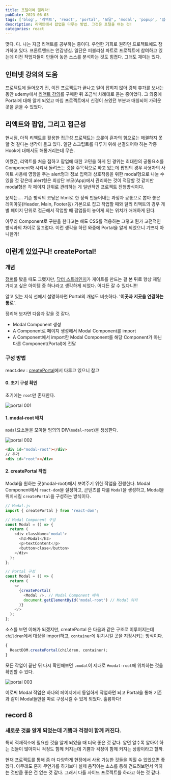```yaml
---
title: 포털이여 열려라!
pubDate: 2023-06-03
tags: ['blog', '리액트', 'react', 'portal', '모달', 'modal', 'popup', '접근성']
description: 리액트에서 팝업을 다루는 방법. 그것은 포털을 여는 것!
categories: react
---
```


맞다. 다. 나는 지금 리액트를 공부하는 중이다. 우연한 기회로 원하던 프로젝트에도 참가하고 있다. 프론트앤드는 언감생심. 일단은 퍼블리싱 파트로 프로젝트에 참여하고 있는데 이전 작업자들이 만들어 놓은 소스를 분석하는 것도 힘겹다. 그래도 재미는 있다.

## 인터넷 강의의 도움

프로젝트에 들어오기 전, 이전 프로젝트가 끝나고 일이 잡히지 않아 강제 휴가를 보내는 동안 udemy에서 [리액트 강의](https://www.udemy.com/course/best-react/)를 구매한 뒤 조금씩 차례대로 듣는 중이었다. 그 와중에 Portal에 대해 알게 되었고 마침 프로젝트에서 신경이 쓰였던 부분과 매칭되어 가려운 곳을 긁을 수 있었다.

## 리액트와 팝업, 그리고 접근성

현시점, 아직 리액트를 활용한 접근성 프로젝트는 오롯이 혼자의 힘으로는 해결하지 못할 것 같다는 생각이 들고 있다. 일단 스크립트를 다루기 위해 선결되어야 하는 각종 Hook에 대해서도 해롱거리는데 무슨.

어쨌건, 리액트를 처음 접하고 팝업에 대한 고민을 하게 된 경위는 최대한의 공통요소를 Component화 시켜서 돌려쓰는 것을 주목적으로 하고 있는데 팝업의 경우 사용자의 사이트 사용에 영향을 주는 alert형과 정보 입력과 상호작용을 위한 modal형으로 나눌 수 있을 것 같은데 alert형은 최상단 부모(App)에서 관리하는 것이 적당할 것 같지만 modal형은 각 페이지 단위로 관리하는 게 일반적인 프로젝트 진행방식이다.

문제는…. 기존 방식의 코딩은 html로 한 장씩 만들어내는 과정과 공통으로 뽑아 놓은 레이아웃(Header, Main, Footer등) 기본으로 잡고 작업할 때와 달리 리액트의 경우 개별 페이지 단위로 접근해서 작업할 때 팝업들이 놓이게 되는 위치가 애매하게 된다.

아무리 Component로 구분을 한다고는 해도 CSS를 적용하는 그렇고 뭔가 고전적인 방식과의 차이로 껄끄럽다. 이런 생각을 하던 와중에 Portal을 알게 되었으니 기쁘지 아니한가!

## 이런게 있었구나! createPortal!

### 개념

[점퍼](<https://ko.wikipedia.org/wiki/%EC%A0%90%ED%8D%BC_(%EC%98%81%ED%99%94)>)를 봤을 때도 그랬지만, [닥터 스트레인지](https://ko.wikipedia.org/wiki/%EB%8B%A5%ED%84%B0_%EC%8A%A4%ED%8A%B8%EB%A0%88%EC%9D%B8%EC%A7%80)가 게이트를 만드는 걸 본 뒤로 항상 제일 가지고 싶은 아이템 중 하나라고 생각하게 되었다. 어디든 갈 수 있다니!!!

알고 있는 지식 선에서 설명하자면 Portal의 개념도 비슷하다. '**이곳과 저곳을 연결하는 통로**'.

정리해 보자면 다음과 같을 것 같다.

- Modal Component 생성
- A Component로 페이지 생성해서 Modal Component를 import
- A Component에서 import한 Modal Component를 해당 Component가 아닌 다른 Component(Portal)에 전달

### 구성 방법

react.dev : [createPortal](https://react.dev/reference/react-dom/createPortal)에서 다루고 있으니 참고

#### 0. 초기 구성 확인

초기에는 `root`만 존재한다.

![portal 001](https://live.staticflickr.com/65535/52946451534_a001a373f7.jpg)

#### 1. modal-root 배치

`modal`요소들을 모아둘 임의의 DIV(`modal-root`)을 생성한다.

![portal 002](https://live.staticflickr.com/65535/52946451544_264f7a0420.jpg)

```html
<div id="modal-root"></div>
// 추가
<div id="root"></div>
```

#### 2. createPortal 작업

Modal을 원하는 곳(modal-root)에서 보여주기 위한 작업을 진행한다.
Modal Component에서 `react-dom`을 설정하고, 콘텐츠를 다룰 `Modal`을 생성하고, Modal을 위치시킬 `createPortal`을 구성하는 방식이다.

```js
// Modal.js
import { createPortal } from 'react-dom';

// Modal Component 구성
const Modal = () => {
  return (
    <div className='modal'>
      <h3>Modal</h3>
      <p>textContent</p>
      <button>close</button>
    </div>
  );
};

// Portal 구성
const Modal = () => {
  return (
    <>
      {createPortal(
        <Modal />, // Modal Component 배치
        document.getElementById('modal-root') // Modal 위치
      )}
    </>
  );
};
```

소스를 보면 이해가 되겠지만, createPortal 은 다음과 같은 구조로 이루어지는데 `children`에서 대상을 import하고, `container`에 위치시킬 곳을 지정시키는 방식이다.

```js
{
  ReactDOM.createPortal(children, container);
}
```

모든 작업이 끝난 뒤 다시 확인해보면 `.modal`이 제대로 `#modal-root`에 위치하는 것을 확인할 수 있다.

![portal 003](https://live.staticflickr.com/65535/52945711302_e59ff50576.jpg)

이로써 Modal 작업은 하나의 페이지에서 동일하게 작업하면 되고 Portal을 통해 기존과 같이 Modal들만을 따로 구성시킬 수 있게 되었다. 훌륭하다!

## record 8

### 새로운 것을 알게 되었는데 기쁨과 걱정이 함께 커진다.

특히 적재적소에 필요한 것을 알게 되었을 때 더욱 좋은 것 같다. 알면 알수록 알아야 하는 것들이 많아지니 걱정도 함께 커지는데 기쁨과 걱정이 함께 커지는 상황이라고 할까.

현재 프로젝트를 통해 좀 더 다양하게 현장에서 사용 가능한 것들을 익힐 수 있었으면 좋겠다. 아무래도 혼자 무언가를 하기보다 실제 움직이는 소스를 통해 건드려보면서 익히는 것만큼 좋은 건 없는 것 같다. 그래서 다들 사이드 프로젝트를 하라고 하는 것 같다.
